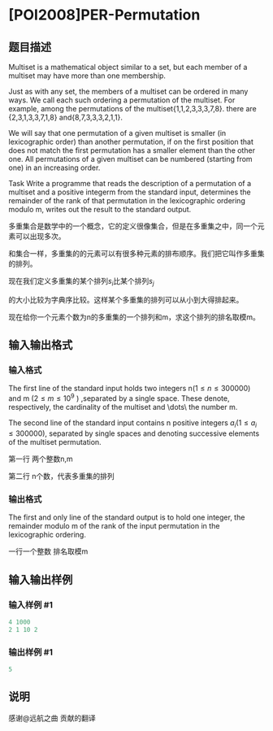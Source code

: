 # [POI2008]PER-Permutation

## 题目描述

Multiset is a mathematical object similar to a set, but each member of a multiset may have more than one membership.

Just as with any set, the members of a multiset can be ordered in many ways. We call each such ordering a permutation of the multiset. For example, among the permutations of the multiset{1,1,2,3,3,3,7,8}. there are {2,3,1,3,3,7,1,8} and{8,7,3,3,3,2,1,1}.

We will say that one permutation of a given multiset is smaller (in lexicographic order) than another permutation, if on the first position that does not match the first permutation has a smaller element than the other one. All permutations of a given multiset can be numbered (starting from one) in an increasing order.

Task Write a programme that reads the description of a permutation of a multiset and a positive integerm from the standard input, determines the remainder of the rank of that permutation in the lexicographic ordering modulo m, writes out the result to the standard output.

多重集合是数学中的一个概念，它的定义很像集合，但是在多重集之中，同一个元素可以出现多次。

和集合一样，多重集的的元素可以有很多种元素的排布顺序。我们把它叫作多重集的排列。

现在我们定义多重集的某个排列$s_i$比某个排列$s_j$

的大小比较为字典序比较。这样某个多重集的排列可以从小到大得排起来。

现在给你一个元素个数为n的多重集的一个排列和m，求这个排列的排名取模m。

## 输入输出格式

### 输入格式

The first line of the standard input holds two integers n($1\le n \le 300000$) and m ($2 \le m \le 10^9$ ) ,separated by a single space. These denote, respectively, the cardinality of the multiset and \dots\ the number m.

The second line of the standard input contains n positive integers $a_i$($1\le a_i \le 300000$), separated by single spaces and denoting successive elements of the multiset permutation.

第一行 两个整数n,m

第二行 n个数，代表多重集的排列

### 输出格式

The first and only line of the standard output is to hold one integer, the remainder modulo m of the rank of the input permutation in the lexicographic ordering.

一行一个整数 排名取模m

## 输入输出样例

### 输入样例 #1

```cpp
4 1000
2 1 10 2

```
### 输出样例 #1

```cpp
5

```
## 说明

感谢@远航之曲 贡献的翻译

